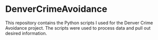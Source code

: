 # DenverCrimeAvoidance

This repository contains the Python scripts I used for the Denver Crime Avoidance project. The scripts were used to process data and pull out desired information. 
